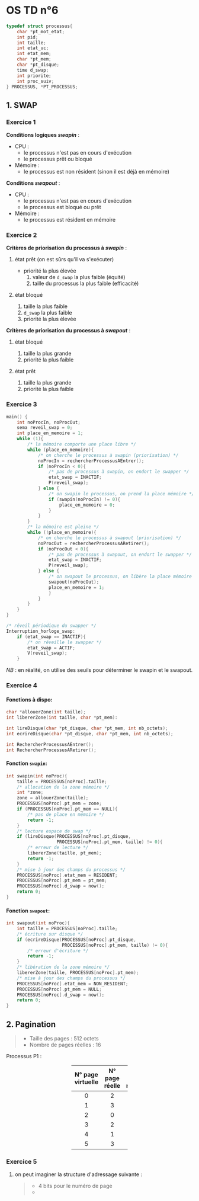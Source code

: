 # OS TD n°6

```c
typedef struct processus{
    char *pt_mot_etat;
    int pid;
    int taille;
    int etat_uc;
    int etat_mem;
    char *pt_mem;
    char *pt_disque;
    time d_swap;
    int priorite;
    int proc_suiv;
} PROCESSUS, *PT_PROCESSUS;
```

## 1. SWAP
### Exercice 1

**Conditions logiques _swapin_** :
- CPU :
    - le processus n'est pas en cours d'exécution
    - le processus prêt ou bloqué
- Mémoire : 
    - le processus est non résident (sinon il est déjà en mémoire)

**Conditions _swapout_** :
- CPU : 
  - le processus n'est pas en cours d'exécution
  - le processus est bloqué ou prêt
- Mémoire : 
  - le processus est résident en mémoire


### Exercice 2
**Critères de priorisation du processus à _swapin_** :
1. état prêt (on est sûrs qu'il va s'exécuter)
   - priorité la plus élevée
     1) valeur de `d_swap` la plus faible (équité)
     2) taille du processus la plus faible (efficacité)
   
2. état bloqué
   1) taille la plus faible
   2) `d_swap` la plus faible
   3) priorité la plus élevée

**Critères de priorisation du processus à _swapout_** :
1. état bloqué
   1) taille la plus grande
   2) priorité la plus faible 

2. état prêt
   1) taille la plus grande
   2) priorité la plus faible

### Exercice 3
```c
main() {
    int noProcIn, noProcOut;
    sema reveil_swap = 0;
    int place_en_memoire = 1;
    while (1){
        /* la mémoire comporte une place libre */
        while (place_en_memoire){
            /* on cherche le processus à swapin (priorisation) */
            noProcIn = rechercherProcessusAEntrer();
            if (noProcIn < 0){
                /* pas de processus à swapin, on endort le swapper */
                etat_swap = INACTIF;
                P(reveil_swap);
            } else {
                /* on swapin le processus, on prend la place mémoire */
                if (swapin(noProcIn) != 0){
                    place_en_memoire = 0;
                }
            }
        }
        /* la mémoire est pleine */
        while (!place_en_memoire){
            /* on cherche le processus à swapout (priorisation) */
            noProcOut = rechercherProcessusARetirer();
            if (noProcOut < 0){
                /* pas de processus à swapout, on endort le swapper */
                etat_swap = INACTIF;
                P(reveil_swap);
            } else {
                /* on swapout le processus, on libère la place mémoire */
                swapout(noProcOut);
                place_en_memoire = 1;
                }
            }
        }
    }
}
```

```c
/* réveil périodique du swapper */
Interruption_horloge_swap:
    if (etat_swap == INACTIF){
        /* on réveille le swapper */
        etat_swap = ACTIF;
        V(reveil_swap);
    }
```

_NB_ : en réalité, on utilise des seuils pour déterminer le swapin et le swapout.

### Exercice 4
#### Fonctions à dispo:
```c
char *allouerZone(int taille);
int libererZone(int taille, char *pt_mem):

int lireDisque(char *pt_disque, char *pt_mem, int nb_octets);
int ecrireDisque(char *pt_disque, char *pt_mem, int nb_octets);

int RechercherProcessusAEntrer();
int RechercherProcessusARetirer();
```

#### Fonction `swapin`:
```c
int swapin(int noProc){
    taille = PROCESSUS[noProc].taille;
    /* allocation de la zone mémoire */
    int *zone;
    zone = allouerZone(taille);
    PROCESSUS[noProc].pt_mem = zone;
    if (PROCESSUS[noProc].pt_mem == NULL){
        /* pas de place en mémoire */
        return -1;
    }
    /* lecture espace de swap */
    if (lireDisque(PROCESSUS[noProc].pt_disque, 
                   PROCESSUS[noProc].pt_mem, taille) != 0){
        /* erreur de lecture */
        libererZone(taille, pt_mem);
        return -1;
    }
    /* mise à jour des champs du processus */
    PROCESSUS[noProc].etat_mem = RESIDENT;
    PROCESSUS[noProc].pt_mem = pt_mem;
    PROCESSUS[noProc].d_swap = now();
    return 0;
}
```

#### Fonction `swapout`:
```c
int swapout(int noProc){
    int taille = PROCESSUS[noProc].taille;
    /* écriture sur disque */
    if (ecrireDisque(PROCESSUS[noProc].pt_disque, 
                     PROCESSUS[noProc].pt_mem, taille) != 0){
        /* erreur d'écriture */
        return -1;
    }
    /* libération de la zone mémoire */
    libererZone(taille, PROCESSUS[noProc].pt_mem);
    /* mise à jour des champs du processus */
    PROCESSUS[noProc].etat_mem = NON_RESIDENT;
    PROCESSUS[noProc].pt_mem = NULL;
    PROCESSUS[noProc].d_swap = now();
    return 0;
}
```

## 2. Pagination
> - Taille des pages : 512 octets
> - Nombre de pages réelles : 16

Processus P1 : 
<div style="margin-left: auto;
            margin-right: auto;
            width: 30%">

|  N° page virtuelle  | N° page réelle | Présent en mémoire  |
|:-------------------:|:--------------:|:-------------------:|
|          0          |       2        |          1          |
|          1          |       3        |          1          |
|          2          |       0        |          1          |
|          3          |       2        |          0          |
|          4          |       1        |          1          |
|          5          |       3        |          0          |

</div>

### Exercice 5
1) on peut imaginer la structure d'adressage suivante :
    > - 4 bits pour le numéro de page
    > - 
